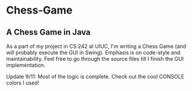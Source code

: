# Chess-Game
A Chess Game in Java
----------
As a part of my project in CS 242 at UIUC, I'm writing a Chess Game (and will probably execute the GUI in Swing).
Emphasis is on code-style and maintainability.
Feel free to go through the source files till I finish the GUI implementation.

Update 9/11: Most of the logic is complete. Check out the cool CONSOLE colors I used!
